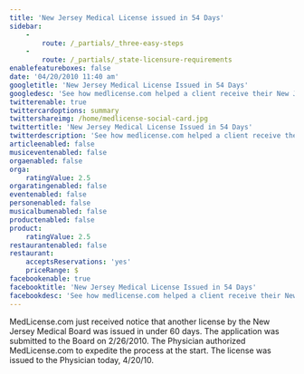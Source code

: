 ```yaml
---
title: 'New Jersey Medical License issued in 54 Days'
sidebar:
    -
        route: /_partials/_three-easy-steps
    -
        route: /_partials/_state-licensure-requirements
enablefeatureboxes: false
date: '04/20/2010 11:40 am'
googletitle: 'New Jersey Medical License Issued in 54 Days'
googledesc: 'See how medlicense.com helped a client receive their New Jersey medical license in less than 60 days.'
twitterenable: true
twittercardoptions: summary
twittershareimg: /home/medlicense-social-card.jpg
twittertitle: 'New Jersey Medical License Issued in 54 Days'
twitterdescription: 'See how medlicense.com helped a client receive their New Jersey medical license in less than 60 days.'
articleenabled: false
musiceventenabled: false
orgaenabled: false
orga:
    ratingValue: 2.5
orgaratingenabled: false
eventenabled: false
personenabled: false
musicalbumenabled: false
productenabled: false
product:
    ratingValue: 2.5
restaurantenabled: false
restaurant:
    acceptsReservations: 'yes'
    priceRange: $
facebookenable: true
facebooktitle: 'New Jersey Medical License Issued in 54 Days'
facebookdesc: 'See how medlicense.com helped a client receive their New Jersey medical license in less than 60 days.'
---
```


<p>MedLicense.com just received notice that another license by the New Jersey Medical Board was issued in under 60 days. The application was submitted to the Board on 2/26/2010. The Physician authorized MedLicense.com to expedite the process at the start. The license was issued to the Physician today, 4/20/10.</p>